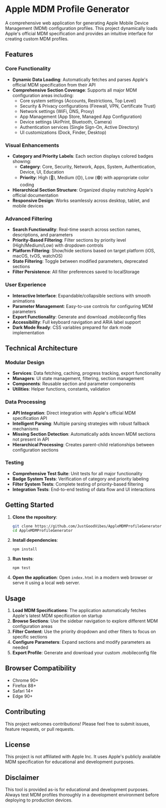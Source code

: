 # Apple MDM Profile Generator

A comprehensive web application for generating Apple Mobile Device Management (MDM) configuration profiles. This project dynamically loads Apple's official MDM specification and provides an intuitive interface for creating custom MDM profiles.

## Features

### Core Functionality
- **Dynamic Data Loading**: Automatically fetches and parses Apple's official MDM specification from their API
- **Comprehensive Section Coverage**: Supports all major MDM configuration areas including:
  - Core system settings (Accounts, Restrictions, Top Level)
  - Security & Privacy configurations (Firewall, VPN, Certificate Trust)
  - Network settings (WiFi, DNS, Proxy)
  - App Management (App Store, Managed App Configuration)
  - Device settings (AirPrint, Bluetooth, Camera)
  - Authentication services (Single Sign-On, Active Directory)
  - UI customizations (Dock, Finder, Desktop)

### Visual Enhancements
- **Category and Priority Labels**: Each section displays colored badges showing:
  - **Category**: Core, Security, Network, Apps, System, Authentication, Device, UI, Education
  - **Priority**: High (🔴), Medium (🟡), Low (🟢) with appropriate color coding
- **Hierarchical Section Structure**: Organized display matching Apple's official documentation
- **Responsive Design**: Works seamlessly across desktop, tablet, and mobile devices

### Advanced Filtering
- **Search Functionality**: Real-time search across section names, descriptions, and parameters
- **Priority-Based Filtering**: Filter sections by priority level (High/Medium/Low) with dropdown controls
- **Platform Filtering**: Show/hide sections based on target platform (iOS, macOS, tvOS, watchOS)
- **State Filtering**: Toggle between modified parameters, deprecated sections
- **Filter Persistence**: All filter preferences saved to localStorage

### User Experience
- **Interactive Interface**: Expandable/collapsible sections with smooth animations
- **Parameter Management**: Easy-to-use controls for configuring MDM parameters
- **Export Functionality**: Generate and download .mobileconfig files
- **Accessibility**: Full keyboard navigation and ARIA label support
- **Dark Mode Ready**: CSS variables prepared for dark mode implementation

## Technical Architecture

### Modular Design
- **Services**: Data fetching, caching, progress tracking, export functionality
- **Managers**: UI state management, filtering, section management
- **Components**: Reusable section and parameter components
- **Utilities**: Helper functions, constants, validation

### Data Processing
- **API Integration**: Direct integration with Apple's official MDM specification API
- **Intelligent Parsing**: Multiple parsing strategies with robust fallback mechanisms
- **Missing Section Detection**: Automatically adds known MDM sections not present in API
- **Hierarchical Processing**: Creates parent-child relationships between configuration sections

### Testing
- **Comprehensive Test Suite**: Unit tests for all major functionality
- **Badge System Tests**: Verification of category and priority labeling
- **Filter System Tests**: Complete testing of priority-based filtering
- **Integration Tests**: End-to-end testing of data flow and UI interactions

## Getting Started

1. **Clone the repository**:
   ```bash
   git clone https://github.com/JustGoodVibes/AppleMDMProfileGenerator.git
   cd AppleMDMProfileGenerator
   ```

2. **Install dependencies**:
   ```bash
   npm install
   ```

3. **Run tests**:
   ```bash
   npm test
   ```

4. **Open the application**:
   Open `index.html` in a modern web browser or serve it using a local web server.

## Usage

1. **Load MDM Specifications**: The application automatically fetches Apple's latest MDM specification on startup
2. **Browse Sections**: Use the sidebar navigation to explore different MDM configuration areas
3. **Filter Content**: Use the priority dropdown and other filters to focus on specific sections
4. **Configure Parameters**: Expand sections and modify parameters as needed
5. **Export Profile**: Generate and download your custom .mobileconfig file

## Browser Compatibility

- Chrome 90+
- Firefox 88+
- Safari 14+
- Edge 90+

## Contributing

This project welcomes contributions! Please feel free to submit issues, feature requests, or pull requests.

## License

This project is not affiliated with Apple Inc. It uses Apple's publicly available MDM specification for educational and development purposes.

## Disclaimer

This tool is provided as-is for educational and development purposes. Always test MDM profiles thoroughly in a development environment before deploying to production devices.
